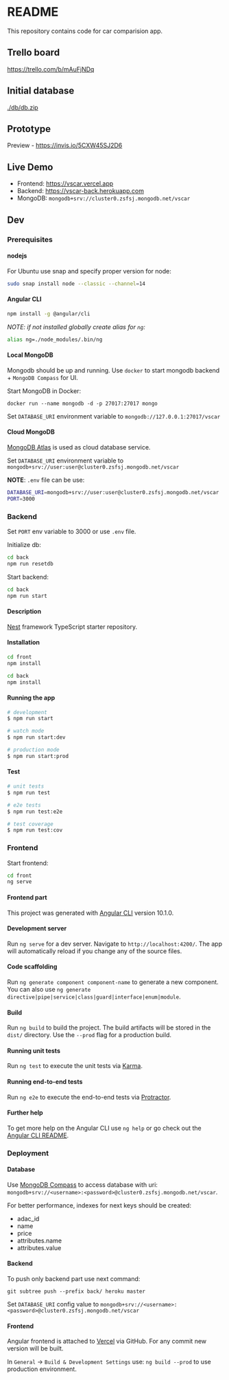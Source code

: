 # README

This repository contains code for car comparision app.

## Trello board

<https://trello.com/b/mAuFjNDq>

## Initial database

[./db/db.zip](./db/db.zip)

## Prototype

Preview - <https://invis.io/5CXW45SJ2D6>

## Live Demo

- Frontend: <https://vscar.vercel.app>
- Backend: <https://vscar-back.herokuapp.com>
- MongoDB: `mongodb+srv://cluster0.zsfsj.mongodb.net/vscar`

## Dev

### Prerequisites

#### nodejs

For Ubuntu use snap and specify proper version for node:

```bash
sudo snap install node --classic --channel=14
```

#### Angular CLI

```bash
npm install -g @angular/cli
```

_NOTE: if not installed globally create alias for `ng`:_

```bash
alias ng=./node_modules/.bin/ng
```

#### Local MongoDB

Mongodb should be up and running. Use `docker` to start mongodb backend + `MongoDB Compass` for UI.

Start MongoDB in Docker:

```
docker run --name mongodb -d -p 27017:27017 mongo
```

Set `DATABASE_URI` environment variable to `mongodb://127.0.0.1:27017/vscar`

#### Cloud MongoDB

[MongoDB Atlas](https://www.mongodb.com/cloud/atlas) is used as cloud database service.

Set `DATABASE_URI` environment variable to `mongodb+srv://user:user@cluster0.zsfsj.mongodb.net/vscar`

**NOTE**: `.env` file can be use:

```bash
DATABASE_URI=mongodb+srv://user:user@cluster0.zsfsj.mongodb.net/vscar
PORT=3000
```

### Backend

Set `PORT` env variable to 3000 or use `.env` file.

Initialize db:

```bash
cd back
npm run resetdb
```

Start backend:

```bash
cd back
npm run start
```

#### Description

[Nest](https://github.com/nestjs/nest) framework TypeScript starter repository.

#### Installation

```bash
cd front
npm install

cd back
npm install
```

#### Running the app

```bash
# development
$ npm run start

# watch mode
$ npm run start:dev

# production mode
$ npm run start:prod
```

#### Test

```bash
# unit tests
$ npm run test

# e2e tests
$ npm run test:e2e

# test coverage
$ npm run test:cov
```

### Frontend

Start frontend:

```bash
cd front
ng serve
```

#### Frontend part

This project was generated with [Angular CLI](https://github.com/angular/angular-cli) version 10.1.0.

#### Development server

Run `ng serve` for a dev server. Navigate to `http://localhost:4200/`. The app will automatically reload if you change any of the source files.

#### Code scaffolding

Run `ng generate component component-name` to generate a new component. You can also use `ng generate directive|pipe|service|class|guard|interface|enum|module`.

#### Build

Run `ng build` to build the project. The build artifacts will be stored in the `dist/` directory. Use the `--prod` flag for a production build.

#### Running unit tests

Run `ng test` to execute the unit tests via [Karma](https://karma-runner.github.io).

#### Running end-to-end tests

Run `ng e2e` to execute the end-to-end tests via [Protractor](http://www.protractortest.org/).

#### Further help

To get more help on the Angular CLI use `ng help` or go check out the [Angular CLI README](https://github.com/angular/angular-cli/blob/master/README.md).

### Deployment

#### Database

Use [MongoDB Compass](https://www.mongodb.com/products/compass) to access database with uri: `mongodb+srv://<username>:<password>@cluster0.zsfsj.mongodb.net/vscar`.

For better performance, indexes for next keys should be created:

- adac_id
- name
- price
- attributes.name
- attributes.value

#### Backend

To push only backend part use next command:

`git subtree push --prefix back/ heroku master`

Set `DATABASE_URI` config value to `mongodb+srv://<username>:<password>@cluster0.zsfsj.mongodb.net/vscar`

#### Frontend

Angular frontend is attached to [Vercel](https://vercel.com/) via GitHub. For any commit new version will be built.

In `General` -> `Build & Development Settings` use: `ng build --prod` to use production environment.

